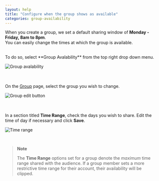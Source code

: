 ```yaml
---
layout: help
title: "Configure when the group shows as available"
categories: group-availability
---
```


When you create a group, we set a default sharing window of **Monday - Friday, 8am to 8pm**.
<br>
You can easily change the times at which the group is available.

<br>
To do so, select **Group Avalability** from the top right drop down menu.

![Group avalability](https://imgur.com/5t0ZosS.png)

<br><br>
On the [Group](https://freebusy.io/groups) page, select the group you wish to change.

![Group edit button](https://imgur.com/wRtnSgw.png)

<br><br>
In a section titled **Time Range**, check the days you wish to share.
Edit the time of day if necessary and click **Save**.

![Time range](https://imgur.com/hsbnrDb.png)

<br>

> **Note**
>
> The **Time Range** options set for a group denote the *maximum* time range shared with the audience.
> If a group member sets a more restrictive time range for their account, their availability will be clipped.
